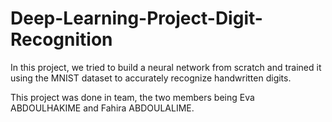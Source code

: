 # Deep-Learning-Project-Digit-Recognition
In this project, we tried to build a neural network from scratch and trained it using the MNIST dataset to accurately recognize handwritten digits.

This project was done in team, the two members being Eva ABDOULHAKIME and Fahira ABDOULALIME. 
